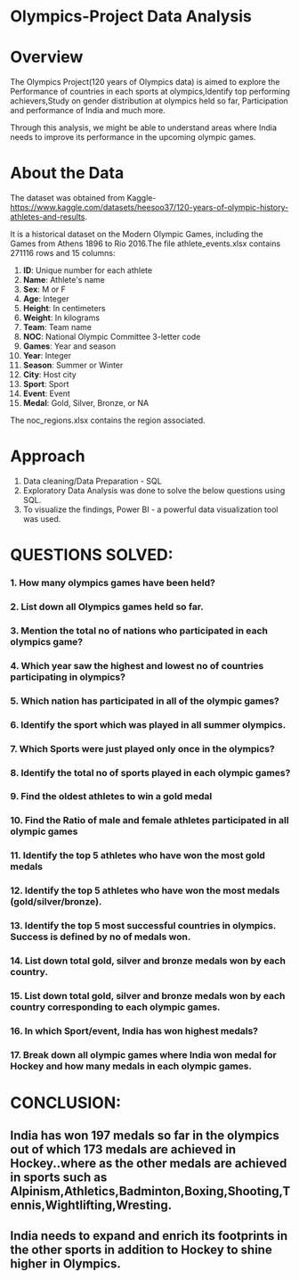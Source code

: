 # Olympics-Project Data Analysis

# Overview
The Olympics Project(120 years of Olympics data) is aimed to explore the Performance of countries in each sports at olympics,Identify top performing achievers,Study on gender distribution at olympics held so far, Participation and performance of India and much more.

Through this analysis, we might be able to understand areas where India needs to improve its performance in the upcoming olympic games. 

# About the Data
The dataset was obtained from Kaggle-https://www.kaggle.com/datasets/heesoo37/120-years-of-olympic-history-athletes-and-results.

It is a historical dataset on the Modern Olympic Games, including the Games from Athens 1896 to Rio 2016.The file athlete_events.xlsx contains 271116 rows and 15 columns:

1. **ID**: Unique number for each athlete
2. **Name**: Athlete's name
3. **Sex**: M or F
4. **Age**: Integer
5. **Height**: In centimeters
6. **Weight**: In kilograms
7. **Team**: Team name
8. **NOC**: National Olympic Committee 3-letter code
9. **Games**: Year and season
10. **Year**: Integer
11. **Season**: Summer or Winter
12. **City**: Host city
13. **Sport**: Sport
14. **Event**: Event
15. **Medal**: Gold, Silver, Bronze, or NA


The noc_regions.xlsx contains the region associated.

# Approach
1. Data cleaning/Data Preparation - SQL
2. Exploratory Data Analysis was done to solve the below questions using SQL.
3. To visualize the findings, Power BI - a powerful data visualization tool was used.

# QUESTIONS SOLVED:
### 1. How many olympics games have been held?
### 2. List down all Olympics games held so far.
### 3. Mention the total no of nations who participated in each olympics game?
### 4. Which year saw the highest and lowest no of countries participating in olympics?
### 5. Which nation has participated in all of the olympic games?
### 6. Identify the sport which was played in all summer olympics.
### 7. Which Sports were just played only once in the olympics?
### 8. Identify the total no of sports played in each olympic games?
### 9. Find the oldest athletes to win a gold medal
### 10. Find the Ratio of male and female athletes participated in all olympic games
### 11. Identify the top 5 athletes who have won the most gold medals
### 12. Identify the top 5 athletes who have won the most medals (gold/silver/bronze).
### 13. Identify the top 5 most successful countries in olympics. Success is defined by no of medals won.
### 14. List down total gold, silver and bronze medals won by each country.
### 15. List down total gold, silver and bronze medals won by each country corresponding to each olympic games.
### 16. In which Sport/event, India has won highest medals?
### 17. Break down all olympic games where India won medal for Hockey and how many medals in each olympic games.

# CONCLUSION:
## India has won 197 medals so far in the olympics out of which 173 medals are achieved in Hockey..where as the other medals are achieved in sports such as Alpinism,Athletics,Badminton,Boxing,Shooting,Tennis,Wightlifting,Wresting.

## India needs to expand and enrich its footprints in the other sports in addition to Hockey to shine higher in Olympics.
